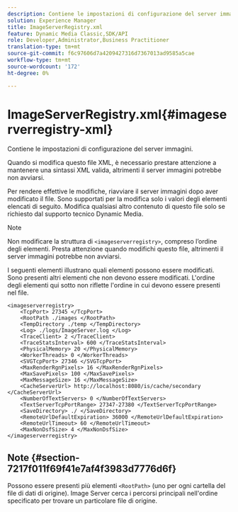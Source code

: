 ```yaml
---
description: Contiene le impostazioni di configurazione del server immagini.
solution: Experience Manager
title: ImageServerRegistry.xml
feature: Dynamic Media Classic,SDK/API
role: Developer,Administrator,Business Practitioner
translation-type: tm+mt
source-git-commit: f6c97606d7a4209427316d7367013ad9585a5cae
workflow-type: tm+mt
source-wordcount: '172'
ht-degree: 0%

---
```



# ImageServerRegistry.xml{#imageserverregistry-xml}

Contiene le impostazioni di configurazione del server immagini.

Quando si modifica questo file XML, è necessario prestare attenzione a mantenere una sintassi XML valida, altrimenti il server immagini potrebbe non avviarsi.

Per rendere effettive le modifiche, riavviare il server immagini dopo aver modificato il file. Sono supportati per la modifica solo i valori degli elementi elencati di seguito. Modifica qualsiasi altro contenuto di questo file solo se richiesto dal supporto tecnico Dynamic Media.

>[!NOTE]
>
>Non modificare la struttura di `<imageserverregistry>`, compreso l’ordine degli elementi. Presta attenzione quando modifichi questo file, altrimenti il server immagini potrebbe non avviarsi.

I seguenti elementi illustrano quali elementi possono essere modificati. Sono presenti altri elementi che non devono essere modificati. L&#39;ordine degli elementi qui sotto non riflette l&#39;ordine in cui devono essere presenti nel file.

```
<imageserverregistry>
    <TcpPort> 27345 </TcpPort>    
    <RootPath ./images </RootPath>
    <TempDirectory ./temp </TempDirectory>
    <Log> ./logs/ImageServer.log </Log>
    <TraceClient> 2 </TraceClient>
    <TraceStatsInterval> 600 </TraceStatsInterval>
    <PhysicalMemory> 20 </PhysicalMemory>
    <WorkerThreads> 0 </WorkerThreads>
    <SVGTcpPort> 27346 </SVGTcpPort>
    <MaxRenderRgnPixels> 16 </MaxRenderRgnPixels>
    <MaxSavePixels> 100 </MaxSavePixels>
    <MaxMessageSize> 16 </MaxMessageSize>
    <CacheServerUrl> http://localhost:8080/is/cache/secondary </CacheServerUrl>
    <NumberOfTextServers> 0 </NumberOfTextServers>
    <TextServerTcpPortRange> 27347-27380 </TextServerTcpPortRange>
    <SaveDirectory> ./ </SaveDirectory>
    <RemoteUrlDefaultExpiration> 36000 </RemoteUrlDefaultExpiration>
    <RemoteUrlTimeout> 60 </RemoteUrlTimeout>
    <MaxNonDsfSize> 4 </MaxNonDsfSize>
</imageserverregistry>
```

## Note {#section-7217f011f69f41e7af4f3983d7776d6f}

Possono essere presenti più elementi `<RootPath>` (uno per ogni cartella del file di dati di origine). Image Server cerca i percorsi principali nell&#39;ordine specificato per trovare un particolare file di origine.
